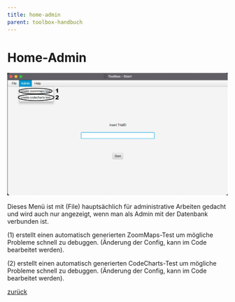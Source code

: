 ```yaml
---
title: home-admin
parent: toolbox-handbuch
---
```

# Home-Admin

![Home-Admin](resources/ToolBoxAdmin.png)

Dieses Menü ist mit (File) hauptsächlich für administrative Arbeiten gedacht und wird auch nur angezeigt, wenn man als Admin mit der Datenbank verbunden ist.

(1) erstellt einen automatisch generierten ZoomMaps-Test um mögliche Probleme schnell zu debuggen. (Änderung der Config, kann im Code bearbeitet werden).

(2) erstellt einen automatisch generierten CodeCharts-Test um mögliche Probleme schnell zu debuggen. (Änderung der Config, kann im Code bearbeitet werden).

[zurück](toolbox.md)